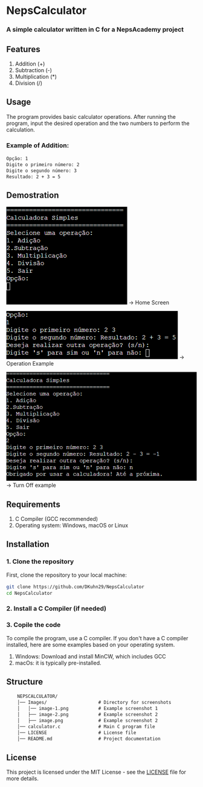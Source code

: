 # NepsCalculator
### A simple calculator written in C for a NepsAcademy project

## Features
1. Addition (+)
2. Subtraction (-)
3. Multiplication (*)
4. Division (/)

## Usage
The program provides basic calculator operations. After running the program, input the desired operation and the two numbers to perform the calculation.
### Example of Addition: 
```
Opção: 1
Digite o primeiro número: 2
Digite o segundo número: 3
Resultado: 2 + 3 = 5
```

## Demostration
![Example1](Images/image.png) -> Home Screen

![Example2](Images/image-1.png) -> Operation Example

![Example3](Images/image-2.png) -> Turn Off example

## Requirements
1. C Compiler (GCC recommended)
2. Operating system: Windows, macOS or Linux

## Installation
### 1. Clone the repository
First, clone the repository to your local machine:

```bash
git clone https://github.com/DKuhn29/NepsCalculator 
cd NepsCalculator
```

### 2. Install a C Compiler (if needed)

### 3. Copile the code
To compile the program, use a C compiler. If you don't have a C compiler installed, here are some examples based on your operating system.
1. Windows: Download and install MinCW, which includes GCC
2. macOs: it is typically pre-installed. 

## Structure
```
    NEPSCALCULATOR/  
    │── Images/                   # Directory for screenshots
    │   │── image-1.png           # Example screenshot 1
    │   ├── image-2.png           # Example screenshot 2
    │   ├── image.png             # Example screenshot 2
    │── calculator.c              # Main C program file
    │── LICENSE                   # License file
    │── README.md                 # Project documentation
```

## License
This project is licensed under the MIT License - see the [LICENSE](LICENSE) file for more details.
